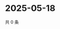 # 2025-05-18

共 0 条

<!-- BEGIN ZHIHUVIDEO -->
<!-- 最后更新时间 Sun May 18 2025 13:11:10 GMT+0800 (China Standard Time) -->

<!-- END ZHIHUVIDEO -->
